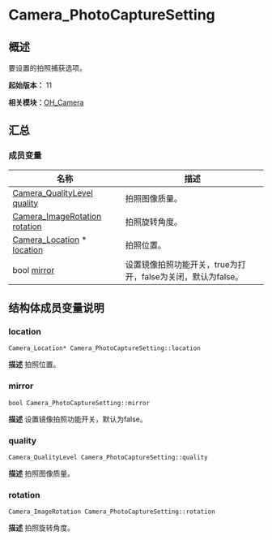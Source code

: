 # Camera_PhotoCaptureSetting


## 概述

要设置的拍照捕获选项。

**起始版本：** 11

**相关模块：**[OH_Camera](_o_h___camera.md)


## 汇总


### 成员变量

| 名称 | 描述 | 
| -------- | -------- |
| [Camera_QualityLevel](_o_h___camera.md#camera_qualitylevel) [quality](#quality) | 拍照图像质量。  | 
| [Camera_ImageRotation](_o_h___camera.md#camera_imagerotation) [rotation](#rotation) | 拍照旋转角度。  | 
| [Camera_Location](_camera___location.md) \* [location](#location) | 拍照位置。  | 
| bool [mirror](#mirror) | 设置镜像拍照功能开关，true为打开，false为关闭，默认为false。  | 


## 结构体成员变量说明


### location

```
Camera_Location* Camera_PhotoCaptureSetting::location
```
**描述**
拍照位置。


### mirror

```
bool Camera_PhotoCaptureSetting::mirror
```
**描述**
设置镜像拍照功能开关，默认为false。


### quality

```
Camera_QualityLevel Camera_PhotoCaptureSetting::quality
```
**描述**
拍照图像质量。


### rotation

```
Camera_ImageRotation Camera_PhotoCaptureSetting::rotation
```
**描述**
拍照旋转角度。
